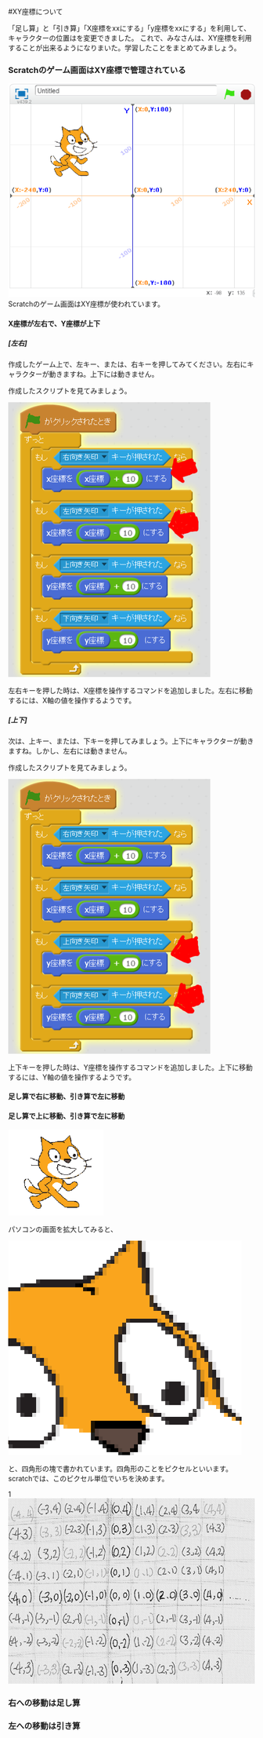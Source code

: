#XY座標について

「足し算」と「引き算」「X座標をxxにする」「y座標をxxにする」を利用して、キャラクターの位置はを変更できました。
これで、みなさんは、XY座標を利用することが出来るようになりまいた。学習したことをまとめてみましょう。


### Scratchのゲーム画面はXY座標で管理されている
![](gridchart.png)
Scratchのゲーム画面はXY座標が使われています。


#### X座標が左右で、Y座標が上下
##### [左右]
作成したゲーム上で、左キー、または、右キーを押してみてください。左右にキャラクターが動きますね。上下には動きません。

作成したスクリプトを見てみましょう。

![](move_lrtd_xaxis.png)

左右キーを押した時は、X座標を操作するコマンドを追加しました。左右に移動するには、X軸の値を操作するようです。

##### [上下]
次は、上キー、または、下キーを押してみましょう。上下にキャラクターが動きますね。しかし、左右には動きません。

作成したスクリプトを見てみましょう。

![](move_lrtd_yaxis.png)

上下キーを押した時は、Y座標を操作するコマンドを追加しました。上下に移動するには、Y軸の値を操作するようです。








#### 足し算で右に移動、引き算で左に移動




#### 足し算で上に移動、引き算で左に移動




![](kaudaimae.png)

パソコンの画面を拡大してみると、

![](kaudaigo.png)


と、四角形の塊で書かれています。四角形のことをピクセルといいます。scratchでは、このピクセル単位でいちを決めます。

1
![](grid.png)












### 右への移動は足し算


### 左への移動は引き算